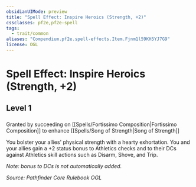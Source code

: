 ```yaml
---
obsidianUIMode: preview
title: "Spell Effect: Inspire Heroics (Strength, +2)"
cssclasses: pf2e,pf2e-spell
tags:
  - trait/common
aliases: "Compendium.pf2e.spell-effects.Item.Fjnm1l59KH5YJ7G9"
license: OGL
---
```

# Spell Effect: Inspire Heroics (Strength, +2)
## Level 1
### 






Granted by succeeding on [[Spells/Fortissimo Composition|Fortissimo Composition]] to enhance [[Spells/Song of Strength|Song of Strength]]

You bolster your allies' physical strength with a hearty exhortation. You and your allies gain a +2 status bonus to Athletics checks and to their DCs against Athletics skill actions such as Disarm, Shove, and Trip.

_Note: bonus to DCs is not automatically added._

*Source: Pathfinder Core Rulebook*
*OGL*